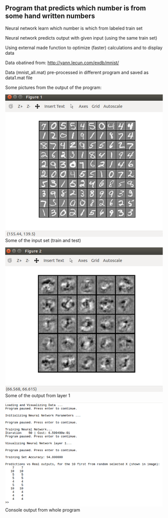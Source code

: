 ## Program that predicts which number is from some hand written numbers

Neural network learn which number is which from labeled train set

Neural network predicts output with given input (using the same train set)

Using external made function to optimize (faster) calculations and to display data

Data obatined from: http://yann.lecun.com/exdb/mnist/

Data (mnist_all.mat) pre-processed in different program and saved as data1.mat file

Some pictures from the output of the program:

![alt text](https://github.com/LuizFernandoCabral/BigDataExercise/blob/master/trainSet.png)
Some of the input set (train and test)

![alt text](https://github.com/LuizFernandoCabral/BigDataExercise/blob/master/NN_layer1.png)
Some of the output from layer 1

![alt text](https://github.com/LuizFernandoCabral/BigDataExercise/blob/master/ConsoleOutput.png)
Console output from whole program
